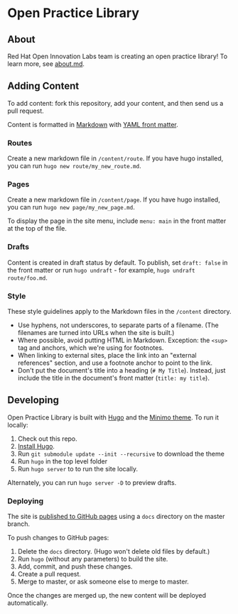 # Open Practice Library

## About

Red Hat Open Innovation Labs team is creating an open practice library! To learn more, see [about.md](content/page/about.md).

## Adding Content

To add content: fork this repository, add your content, and then send us a pull request.

Content is formatted in [Markdown](http://commonmark.org/help/) with [YAML front matter](https://gohugo.io/content-management/front-matter/).

### Routes

Create a new markdown file in `/content/route`. If you have hugo installed, you can run `hugo new route/my_new_route.md`.

### Pages

Create a new markdown file in `/content/page`. If you have hugo installed, you can run `hugo new page/my_new_page.md`.

To display the page in the site menu, include `menu: main` in the front matter at the top of the file.

### Drafts

Content is created in draft status by default. To publish, set `draft: false` in the front matter or run `hugo undraft` - for example, `hugo undraft route/foo.md`.

### Style

These style guidelines apply to the Markdown files in the `/content` directory.

- Use hyphens, not underscores, to separate parts of a filename. (The filenames are turned into URLs when the site is built.)
- Where possible, avoid putting HTML in Markdown. Exception: the `<sup>` tag and anchors, which we're using for footnotes.
- When linking to external sites, place the link into an "external references" section, and use a footnote anchor to point to the link.
- Don't put the document's title into a heading (`# My Title`). Instead, just include the title in the document's front matter (`title: my title`).

## Developing

Open Practice Library is built with [Hugo](http://gohugo.io/) and the [Minimo theme](https://minimo.netlify.com/). To run it locally:

1. Check out this repo.
2. [Install Hugo](https://gohugo.io/getting-started/installing/).
3. Run `git submodule update --init --recursive` to download the theme
4. Run `hugo` in the top level folder
5. Run `hugo server` to to run the site locally.

Alternately, you can run `hugo server -D` to preview drafts.

### Deploying

The site is [published to GitHub pages](https://help.github.com/articles/configuring-a-publishing-source-for-github-pages/#publishing-your-github-pages-site-from-a-docs-folder-on-your-master-branch) using a `docs` directory on the master branch.

To push changes to GitHub pages:

1. Delete the `docs` directory. (Hugo won't delete old files by default.)
2. Run `hugo` (without any parameters) to build the site.
3. Add, commit, and push these changes.
4. Create a pull request.
5. Merge to master, or ask someone else to merge to master.

Once the changes are merged up, the new content will be deployed automatically.
